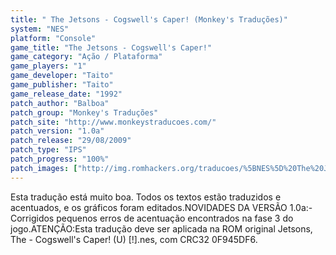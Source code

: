 ```yaml
---
title: " The Jetsons - Cogswell's Caper! (Monkey's Traduções)"
system: "NES"
platform: "Console"
game_title: "The Jetsons - Cogswell's Caper!"
game_category: "Ação / Plataforma"
game_players: "1"
game_developer: "Taito"
game_publisher: "Taito"
game_release_date: "1992"
patch_author: "Balboa"
patch_group: "Monkey's Traduções"
patch_site: "http://www.monkeystraducoes.com/"
patch_version: "1.0a"
patch_release: "29/08/2009"
patch_type: "IPS"
patch_progress: "100%"
patch_images: ["http://img.romhackers.org/traducoes/%5BNES%5D%20The%20Jetsons%20-%20Cogswell's%20Caper%2521%20-%20Monkey's%20Tradu%C3%A7%C3%B5es%20-%201.png","http://img.romhackers.org/traducoes/%5BNES%5D%20The%20Jetsons%20-%20Cogswell's%20Caper%2521%20-%20Monkey's%20Tradu%C3%A7%C3%B5es%20-%202.png","http://img.romhackers.org/traducoes/%5BNES%5D%20The%20Jetsons%20-%20Cogswell's%20Caper%2521%20-%20Monkey's%20Tradu%C3%A7%C3%B5es%20-%203.png"]
---
```

Esta tradução está muito boa. Todos os textos estão traduzidos e acentuados, e os gráficos foram editados.NOVIDADES DA VERSÃO 1.0a:- Corrigidos pequenos erros de acentuação encontrados na fase 3 do jogo.ATENÇÃO:Esta tradução deve ser aplicada na ROM original Jetsons, The - Cogswell's Caper! (U) [!].nes, com CRC32 0F945DF6.